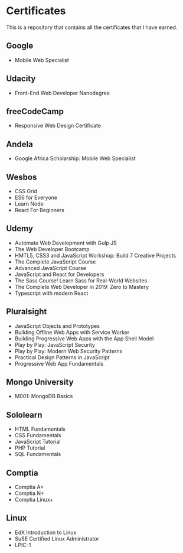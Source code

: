 # Certificates

This is a repository that contains all the certificates that I have earned.

## Google

* Mobile Web Specialist

## Udacity

* Front-End Web Developer Nanodegree

## freeCodeCamp

* Responsive Web Design Certificate

## Andela

* Google Africa Scholarship: Mobile Web Specialist

## Wesbos

* CSS Grid
* ES6 for Everyone
* Learn Node
* React For Beginners

## Udemy

* Automate Web Development with Gulp JS
* The Web Developer Bootcamp
* HMTL5, CSS3 and JavaScript Workshop: Build 7 Creative Projects
* The Complete JavaScript Course
* Advanced JavaScript Course
* JavaScript and React for Developers
* The Sass Course! Learn Sass for Real-World Websites
* The Complete Web Developer in 2019: Zero to Mastery
* Typescript with modern React

## Pluralsight

* JavaScript Objects and Prototypes
* Building Offline Web Apps with Service Worker
* Building Progressive Web Apps with the App Shell Model
* Play by Play: JavaScript Security
* Play by Play: Modern Web Security Patterns
* Practical Design Patterns in JavaScript
* Progressive Web App Fundamentals

## Mongo University

* M001: MongoDB Basics

## Sololearn

* HTML Fundamentals
* CSS Fundamentals
* JavaScript Tutorial
* PHP Tutorial
* SQL Fundamentals

## Comptia

* Comptia A+
* Comptia N+
* Comptia Linux+

## Linux

* EdX Introduction to Linux
* SuSE Certified Linux Administrator
* LPIC-1

